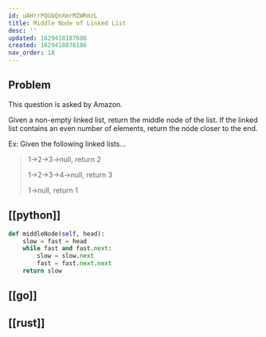 ```yaml
---
id: uAHrrPQGbQnXmrMZWRmzL
title: Middle Node of Linked List
desc: ''
updated: 1629418187686
created: 1629418076186
nav_order: 18
---
```

## Problem

This question is asked by Amazon.

Given a non-empty linked list, return the middle node of the list. If the linked list contains an even number of elements, return the node closer to the end.

Ex: Given the following linked lists...

> 1->2->3->null, return 2
>
> 1->2->3->4->null, return 3
>
> 1->null, return 1

## [[python]]

```python
def middleNode(self, head):
    slow = fast = head
    while fast and fast.next:
        slow = slow.next
        fast = fast.next.next
    return slow
```

## [[go]]

## [[rust]]


